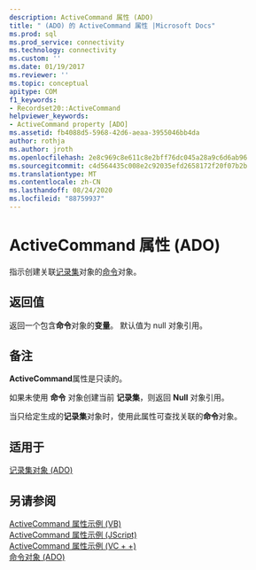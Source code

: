 ```yaml
---
description: ActiveCommand 属性 (ADO)
title: " (ADO) 的 ActiveCommand 属性 |Microsoft Docs"
ms.prod: sql
ms.prod_service: connectivity
ms.technology: connectivity
ms.custom: ''
ms.date: 01/19/2017
ms.reviewer: ''
ms.topic: conceptual
apitype: COM
f1_keywords:
- Recordset20::ActiveCommand
helpviewer_keywords:
- ActiveCommand property [ADO]
ms.assetid: fb4088d5-5968-42d6-aeaa-3955046bb4da
author: rothja
ms.author: jroth
ms.openlocfilehash: 2e8c969c8e611c8e2bff76dc045a28a9c6d6ab96
ms.sourcegitcommit: c4d564435c008e2c92035efd2658172f20f07b2b
ms.translationtype: MT
ms.contentlocale: zh-CN
ms.lasthandoff: 08/24/2020
ms.locfileid: "88759937"
---
```

# <a name="activecommand-property-ado"></a>ActiveCommand 属性 (ADO)
指示创建关联[记录集](./recordset-object-ado.md)对象的[命令](./command-object-ado.md)对象。  
  
## <a name="return-value"></a>返回值  
 返回一个包含**命令**对象的**变量**。 默认值为 null 对象引用。  
  
## <a name="remarks"></a>备注  
 **ActiveCommand**属性是只读的。  
  
 如果未使用 **命令** 对象创建当前 **记录集**，则返回 **Null** 对象引用。  
  
 当只给定生成的**记录集**对象时，使用此属性可查找关联的**命令**对象。  
  
## <a name="applies-to"></a>适用于  
 [记录集对象 (ADO)](./recordset-object-ado.md)  
  
## <a name="see-also"></a>另请参阅  
 [ActiveCommand 属性示例 (VB) ](./activecommand-property-example-vb.md)   
 [ActiveCommand 属性示例 (JScript) ](./activecommand-property-example-jscript.md)   
 [ActiveCommand 属性示例 (VC + +) ](./activecommand-property-example-vc.md)   
 [命令对象 (ADO)](./command-object-ado.md)